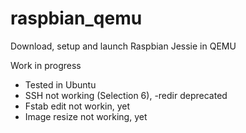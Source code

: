 # raspbian_qemu
Download, setup and launch Raspbian Jessie in QEMU

Work in progress

- Tested in Ubuntu
- SSH not working (Selection 6), -redir deprecated
- Fstab edit not workin, yet
- Image resize not working, yet
